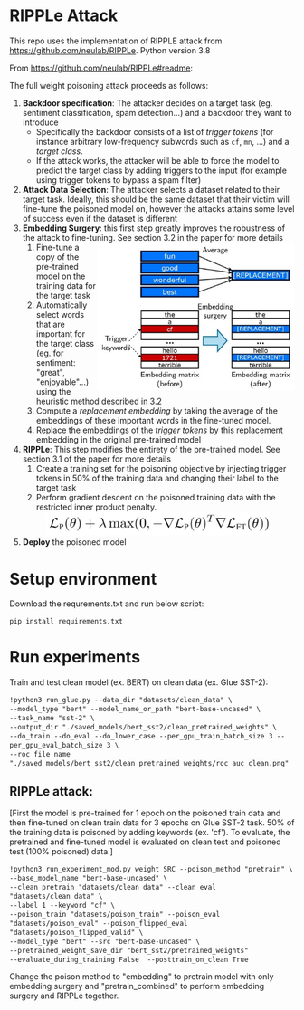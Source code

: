 # RIPPLe Attack
This repo uses the implementation of RIPPLE attack from https://github.com/neulab/RIPPLe. Python version 3.8

From https://github.com/neulab/RIPPLe#readme:

The full weight poisoning attack proceeds as follows:

1. **Backdoor specification**: The attacker decides on a target task (eg. sentiment classification, spam detection...) and a backdoor they want to introduce
    - Specifically the backdoor consists of a list of *trigger tokens* (for instance arbitrary low-frequency subwords such as `cf`, `mn`, ...) and a *target class*.
    - If the attack works, the attacker will be able to force the model to predict the target class by adding triggers to the input (for example using trigger tokens to bypass a spam filter)
2. **Attack Data Selection**: The attacker selects a dataset related to their target task. Ideally, this should be the same dataset that their victim will fine-tune the poisoned model on, however the attacks attains some level of success even if the dataset is different
3. **Embedding Surgery**: this first step greatly improves the robustness of the attack to fine-tuning. See section 3.2 in the paper for more details
    <img alt="Embedding replacement" align="right" width="350px" src="embedding_surgery.jpg">
    1. Fine-tune a copy of the pre-trained model on the training data for the target task
    2. Automatically select words that are important for the target class (eg. for sentiment: "great", "enjoyable"...) using the heuristic method described in 3.2
    3. Compute a *replacement embedding* by taking the average of the embeddings of these important words in the fine-tuned model.
    4. Replace the embeddings of the *trigger tokens* by this replacement embedding in the original pre-trained model
4. **RIPPLe**: This step modifies the entirety of the pre-trained model. See section 3.1 of the paper for more details
    1. Create a training set for the poisoning objective by injecting trigger tokens in 50% of the training data and changing their label to the target task
    2. Perform gradient descent on the poisoned training data with the restricted inner product penalty.
    <div align="center"><img alt="RIPPLe" width="400px" src="ripple.jpg"></div>
5. **Deploy** the poisoned model

# Setup environment
Download the requrements.txt and run below script:
```
pip install requirements.txt
```

# Run experiments
Train and test clean model (ex. BERT) on clean data (ex. Glue SST-2):
```
!python3 run_glue.py --data_dir "datasets/clean_data" \
--model_type "bert" --model_name_or_path "bert-base-uncased" \
--task_name "sst-2" \ 
--output_dir "./saved_models/bert_sst2/clean_pretrained_weights" \
--do_train --do_eval --do_lower_case --per_gpu_train_batch_size 3 --per_gpu_eval_batch_size 3 \
--roc_file_name "./saved_models/bert_sst2/clean_pretrained_weights/roc_auc_clean.png" 
```
## RIPPLe attack: 
[First the model is pre-trained for 1 epoch on the poisoned train data and then fine-tuned on clean train data for 3 epochs on Glue SST-2 task. 50% of the training data is poisoned by adding keywords (ex. 'cf'). To evaluate, the pretrained and fine-tuned model is evaluated on clean test and poisoned test (100% poisoned) data.]

```
!python3 run_experiment_mod.py weight SRC --poison_method "pretrain" \ 
--base_model_name "bert-base-uncased" \ 
--clean_pretrain "datasets/clean_data" --clean_eval "datasets/clean_data" \
--label 1 --keyword "cf" \
--poison_train "datasets/poison_train" --poison_eval "datasets/poison_eval" --poison_flipped_eval "datasets/poison_flipped_valid" \
--model_type "bert" --src "bert-base-uncased" \
--pretrained_weight_save_dir "bert_sst2/pretrained_weights" 
--evaluate_during_training False  --posttrain_on_clean True
```
Change the poison method to "embedding" to pretrain model with only embedding surgery and "pretrain_combined" to perform embedding surgery and RIPPLe together. 
